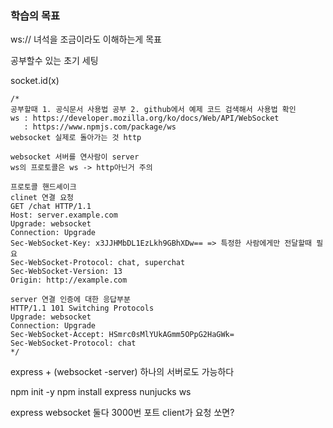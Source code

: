 ### 학습의 목표

ws://  녀석을 조금이라도 이해하는게 목표

공부할수 있는 초기 세팅

socket.id(x)

```
/*
공부할때 1. 공식문서 사용법 공부 2. github에서 예제 코드 검색해서 사용법 확인
ws : https://developer.mozilla.org/ko/docs/Web/API/WebSocket
   : https://www.npmjs.com/package/ws
websocket 실제로 돌아가는 것 http

websocket 서버를 연사람이 server 
ws의 프로토콜은 ws -> http아닌거 주의 

프로토콜 핸드셰이크
clinet 연결 요청
GET /chat HTTP/1.1
Host: server.example.com
Upgrade: websocket
Connection: Upgrade
Sec-WebSocket-Key: x3JJHMbDL1EzLkh9GBhXDw== => 특정한 사람에게만 전달할때 필요
Sec-WebSocket-Protocol: chat, superchat
Sec-WebSocket-Version: 13
Origin: http://example.com

server 연결 인증에 대한 응답부분
HTTP/1.1 101 Switching Protocols
Upgrade: websocket
Connection: Upgrade
Sec-WebSocket-Accept: HSmrc0sMlYUkAGmm5OPpG2HaGWk=
Sec-WebSocket-Protocol: chat
*/
```

express + (websocket -server) 하나의 서버로도 가능하다

npm init -y
npm install express nunjucks ws

express websocket 둘다 3000번 포트 
client가 요청 쏘면?